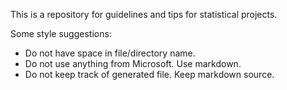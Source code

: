 This is a repository for guidelines and tips for statistical projects.

Some style suggestions:

* Do not have space in file/directory name. 
* Do not use anything from Microsoft. Use markdown.
* Do not keep track of generated file. Keep markdown source.

